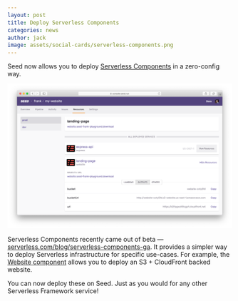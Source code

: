 ```yaml
---
layout: post
title: Deploy Serverless Components
categories: news
author: jack
image: assets/social-cards/serverless-components.png
---
```


Seed now allows you to deploy [Serverless Components](https://www.serverless.com/components/) in a zero-config way.

![Serverless components resources](/assets/blog/deploy-serverless-components/serverless-components-resources.png)

Serverless Components recently came out of beta — [serverless.com/blog/serverless-components-ga](https://www.serverless.com/blog/serverless-components-ga/). It provides a simpler way to deploy Serverless infrastructure for specific use-cases. For example, the [Website component](https://github.com/serverless-components/website) allows you to deploy an S3 + CloudFront backed website.

You can now deploy these on Seed. Just as you would for any other Serverless Framework service!


